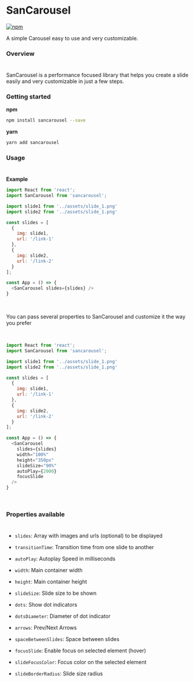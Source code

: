 # SanCarousel
[![npm](https://img.shields.io/npm/v/sancarousel?color=04D361)](https://www.npmjs.com/package/sancarousel)

A simple Carousel easy to use and very customizable.

### Overview
#
SanCarousel is a performance focused library that helps you create a slide easily and very customizable in just a few steps.


### Getting started
**npm**
```bash
npm install sancarousel --save
```

**yarn**
```bash
yarn add sancarousel
```

### Usage
#
**Example**
```js
import React from 'react';
import SanCarousel from 'sancarousel';

import slide1 from '../assets/slide_1.png'
import slide2 from '../assets/slide_1.png'

const slides = [
  {
    img: slide1,
    url: '/link-1'
  },
  {
    img: slide2,
    url: '/link-2'
  }
];

const App = () => {
  <SanCarousel slides={slides} />
}
```
<br>

You can pass several properties to SanCarousel and customize it the way you prefer

<br>

```js
import React from 'react';
import SanCarousel from 'sancarousel';

import slide1 from '../assets/slide_1.png'
import slide2 from '../assets/slide_1.png'

const slides = [
  {
    img: slide1,
    url: '/link-1'
  },
  {
    img: slide2,
    url: '/link-2'
  }
];

const App = () => {
  <SanCarousel
    slides={slides}
    width="100%"
    height="350px"
    slideSize="90%"
    autoPlay={2000}
    focusSlide
  />
}
```
<br>

### Properties available
#

* `slides`: Array with images and urls (optional) to be displayed

* `transitionTime`: Transition time from one slide to another

* `autoPlay`: Autoplay Speed in milliseconds

* `width`: Main container width

* `height`: Main container height

* `slideSize`: Slide size to be shown

* `dots`: Show dot indicators

* `dotsDiameter`: Diameter of dot indicator

* `arrows`: Prev/Next Arrows

* `spaceBetweenSlides`: Space between slides

* `focusSlide`: Enable focus on selected element (hover)

* `slideFocusColor`: Focus color on the selected element

* `slideBorderRadius`: Slide size radius
